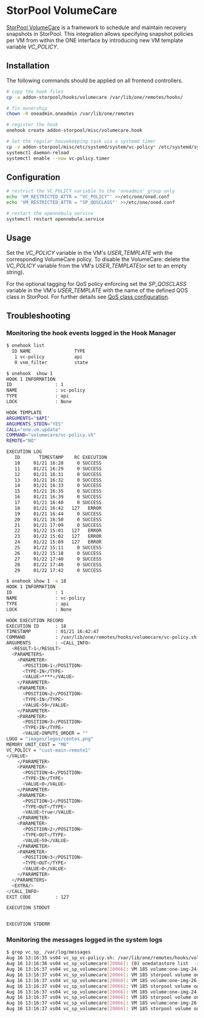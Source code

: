 # StorPool VolumeCare

[StorPool VolumeCare](https://kb.storpool.com/volumecare/) is a framework to schedule and maintain recovery snapshots in StorPool. This integration allows specifying snapshot policies per VM from within the ONE interface by introducing new VM template variable _VC_POLICY_.


## Installation

The following commands should be applied on all frontend controllers.

```bash
# copy the hook files
cp -a addon-storpool/hooks/volumecare /var/lib/one/remotes/hooks/

# fix ownership
chown -R oneadmin.oneadmin /var/lib/one/remotes

# register the hook
onehook create addon-storpool/misc/volumecare.hook

# Set the regular housekeeping task via a systemd timer
cp -v addon-storpool/misc/etc/systemd/system/vc-policy* /etc/systemd/system/
systemctl daemon-reload
systemctl enable --now vc-policy.timer
```

## Configuration

```bash
# restrict the VC_POLICY variable to the 'oneadmin' group only
echo 'VM_RESTRICTED_ATTR = "VC_POLICY"' >>/etc/one/oned.conf
echo 'VM_RESTRICTED_ATTR = "SP_QOSCLASS"' >>/etc/one/oned.conf

# restart the opennebula service
systemctl restart opennebula.service
```

## Usage

Set the _VC_POLICY_ variable in the VM's _USER_TEMPLATE_ with the corresponding VolumeCare policy.
To disable the VolumeCare: delete the _VC_POLICY_ variable from the VM's _USER_TEMPLATE_(or set to an empty string).

For the optional tagging for QoS policy enforcing set the _SP_QOSCLASS_ variable in the VM's _USER_TEMPLATE_ with the name of the defined QOS class in StorPool. For further details see [QoS class configuration](qosclass.md).

## Troubleshooting

### Monitoring the hook events logged in the Hook Manager

```bash
$ onehook list
  ID NAME                TYPE
   1 vc-policy           api
   0 vnm_filter          state

$ onehook  show 1
HOOK 1 INFORMATION
ID                : 1
NAME              : vc-policy
TYPE              : api
LOCK              : None

HOOK TEMPLATE
ARGUMENTS="$API"
ARGUMENTS_STDIN="YES"
CALL="one.vm.update"
COMMAND="volumecare/vc-policy.sh"
REMOTE="NO"

EXECUTION LOG
   ID       TIMESTAMP    RC EXECUTION
   10     01/21 16:28     0 SUCCESS
   11     01/21 16:29     0 SUCCESS
   12     01/21 16:31     0 SUCCESS
   13     01/21 16:32     0 SUCCESS
   14     01/21 16:33     0 SUCCESS
   15     01/21 16:35     0 SUCCESS
   16     01/21 16:39     0 SUCCESS
   17     01/21 16:40     0 SUCCESS
   18     01/21 16:42   127   ERROR
   19     01/21 16:44     0 SUCCESS
   20     01/21 16:50     0 SUCCESS
   21     01/21 17:09     0 SUCCESS
   22     01/22 15:01   127   ERROR
   23     01/22 15:02   127   ERROR
   24     01/22 15:09   127   ERROR
   25     01/22 15:11     0 SUCCESS
   26     01/22 15:18     0 SUCCESS
   27     01/22 17:40     0 SUCCESS
   28     01/22 17:40     0 SUCCESS
   29     01/22 17:42     0 SUCCESS

$ onehook show 1 -e 18
HOOK 1 INFORMATION
ID                : 1
NAME              : vc-policy
TYPE              : api
LOCK              : None

HOOK EXECUTION RECORD
EXECUTION ID      : 18
TIMESTAMP         : 01/21 16:42:47
COMMAND           : /var/lib/one/remotes/hooks/volumecare/vc-policy.sh
ARGUMENTS         : <CALL_INFO>
  <RESULT>1</RESULT>
  <PARAMETERS>
    <PARAMETER>
      <POSITION>1</POSITION>
      <TYPE>IN</TYPE>
      <VALUE>****</VALUE>
    </PARAMETER>
    <PARAMETER>
      <POSITION>2</POSITION>
      <TYPE>IN</TYPE>
      <VALUE>59</VALUE>
    </PARAMETER>
    <PARAMETER>
      <POSITION>3</POSITION>
      <TYPE>IN</TYPE>
      <VALUE>INPUTS_ORDER = ""
LOGO = "images/logos/centos.png"
MEMORY_UNIT_COST = "MB"
VC_POLICY = "cust-main-remote1"
</VALUE>
    </PARAMETER>
    <PARAMETER>
      <POSITION>4</POSITION>
      <TYPE>IN</TYPE>
      <VALUE>0</VALUE>
    </PARAMETER>
    <PARAMETER>
      <POSITION>1</POSITION>
      <TYPE>OUT</TYPE>
      <VALUE>true</VALUE>
    </PARAMETER>
    <PARAMETER>
      <POSITION>2</POSITION>
      <TYPE>OUT</TYPE>
      <VALUE>59</VALUE>
    </PARAMETER>
    <PARAMETER>
      <POSITION>3</POSITION>
      <TYPE>OUT</TYPE>
      <VALUE>0</VALUE>
    </PARAMETER>
  </PARAMETERS>
  <EXTRA/>
</CALL_INFO>
EXIT CODE         : 127

EXECUTION STDOUT


EXECUTION STDERR

```

### Monitoring the messages logged in the system logs

```bash
$ grep vc_sp_ /var/log/messages
Aug 16 13:16:35 vs04 vc_sp_vc-policy.sh: /var/lib/one/remotes/hooks/volumecare/volumecare '185'
Aug 16 13:16:36 vs04 vc_sp_volumecare[20066]: (0) onedatastore list  -x >/tmp/tmp.4sUnQoi7ll/datastorePool.xml
Aug 16 13:16:37 vs04 vc_sp_volumecare[20066]: VM 185 volume:one-img-24-185-0 current vc-policy: new:monthly
Aug 16 13:16:37 vs04 vc_sp_volumecare[20066]: VM 185 storpool volume one-img-24-185-0 tag vc-policy=monthly
Aug 16 13:16:37 vs04 vc_sp_volumecare[20066]: VM 185 volume:one-img-26-185-1 current vc-policy: new:monthly
Aug 16 13:16:37 vs04 vc_sp_volumecare[20066]: VM 185 storpool volume one-img-26-185-1 tag vc-policy=monthly
Aug 16 13:16:37 vs04 vc_sp_volumecare[20066]: VM 185 volume:one-img-24-185-0 current qc: new:tier2
Aug 16 13:16:37 vs04 vc_sp_volumecare[20066]: VM 185 storpool volume one-img-24-185-0 tag qc=tier2
Aug 16 13:16:37 vs04 vc_sp_volumecare[20066]: VM 185 volume:one-img-26-185-1 current qc: new:tier2
Aug 16 13:16:37 vs04 vc_sp_volumecare[20066]: VM 185 storpool volume one-img-26-185-1 tag qc=tier2
```
